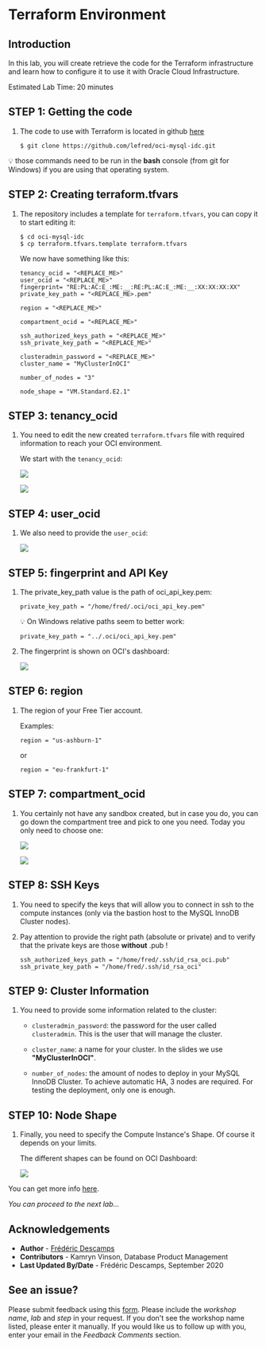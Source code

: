 # Terraform Environment

## Introduction

In this lab, you will create retrieve the code for the Terraform infrastructure and learn how to configure it to use it with Oracle Cloud Infrastructure.

Estimated Lab Time: 20 minutes
 
## **STEP 1**: Getting the code

1. The code to use with Terraform is located in github [here](https://github.com/lefred/oci-mysql-idc.git)

    ```
    $ git clone https://github.com/lefred/oci-mysql-idc.git
    ```

💡 those commands need to be run in the **bash** console (from git for Windows) if you are using that operating system.

## **STEP 2**: Creating terraform.tfvars

1. The repository includes a template for `terraform.tfvars`, you can copy it to start editing it:

    ```
    $ cd oci-mysql-idc
    $ cp terraform.tfvars.template terraform.tfvars
    ``` 

    We now have something like this: 

    ```
    tenancy_ocid = "<REPLACE_ME>"
    user_ocid = "<REPLACE_ME>"
    fingerprint= "RE:PL:AC:E_:ME:__:RE:PL:AC:E_:ME:__:XX:XX:XX:XX"
    private_key_path = "<REPLACE_ME>.pem"

    region = "<REPLACE_ME>"

    compartment_ocid = "<REPLACE_ME>"

    ssh_authorized_keys_path = "<REPLACE_ME>"
    ssh_private_key_path = "<REPLACE_ME>"

    clusteradmin_password = "<REPLACE_ME>"
    cluster_name = "MyClusterInOCI"

    number_of_nodes = "3"

    node_shape = "VM.Standard.E2.1"
    ```

## **STEP 3**: tenancy_ocid

1. You need to edit the new created `terraform.tfvars` file with required information to reach your OCI environment.

    We start with the `tenancy_ocid`:

    ![](.././images/gui/01.png)  

    ![](.././images/gui/02.png)

## **STEP 4**: user_ocid

1. We also need to provide the `user_ocid`:

    ![](.././images/gui/03.png)

## **STEP 5**: fingerprint and API Key

1. The private\_key\_path value is the path of oci\_api\_key.pem:

    ```
    private_key_path = "/home/fred/.oci/oci_api_key.pem"
    ```

    💡 On Windows relative paths seem to better work:

    ```
    private_key_path = "../.oci/oci_api_key.pem"
    ```

2. The fingerprint is shown on OCI's dashboard:

    ![](.././images/gui/12.png)

## **STEP 6**: region

1. The region of your Free Tier account.

    Examples:

    ```
    region = "us-ashburn-1"
    ```

    or 

    ```
    region = "eu-frankfurt-1"
    ```

## **STEP 7**: compartment_ocid

1. You certainly not have any sandbox created, but in case you do, you can go down the compartment tree and pick to one you need. Today you only need to choose one:

    ![](.././images/gui/05.png)

    ![](.././images/gui/06.png)

## **STEP 8**: SSH Keys

1. You need to specify the keys that will allow you to connect in ssh to the compute instances (only via the bastion host to the MySQL InnoDB Cluster nodes).

2. Pay attention to provide the right path (absolute or private) and to verify that the private keys are those **without** .pub !

    ```
    ssh_authorized_keys_path = "/home/fred/.ssh/id_rsa_oci.pub"
    ssh_private_key_path = "/home/fred/.ssh/id_rsa_oci"
    ```

## **STEP 9**: Cluster Information

1. You need to provide some information related to the cluster:

    * `clusteradmin_password`: the password for the user called `clusteradmin`. This is the user that will manage the cluster.

    * `cluster_name`: a name for your cluster. In the slides we use **"MyClusterInOCI"**.

    * `number_of_nodes`: the amount of nodes to deploy in your MySQL InnoDB Cluster. To achieve automatic HA, 3 nodes are required. For testing the deployment, only one is enough.


## **STEP 10**: Node Shape

1. Finally, you need to specify the Compute Instance's Shape. Of course it depends on your limits.

    The different shapes can be found on OCI Dashboard:

    ![](.././images/gui/13.png)

You can get more info [here](https://docs.cloud.oracle.com/en-us/iaas/Content/Compute/References/computeshapes.htm).

*You can proceed to the next lab…*

## Acknowledgements

- **Author** - [Frédéric Descamps](https://lefred.be)
- **Contributors** - Kamryn Vinson, Database Product Management
- **Last Updated By/Date** - Frédéric Descamps, September 2020

## See an issue?
Please submit feedback using this [form](https://apexapps.oracle.com/pls/apex/f?p=133:1:::::P1_FEEDBACK:1). Please include the *workshop name*, *lab* and *step* in your request.  If you don't see the workshop name listed, please enter it manually. If you would like us to follow up with you, enter your email in the *Feedback Comments* section. 
